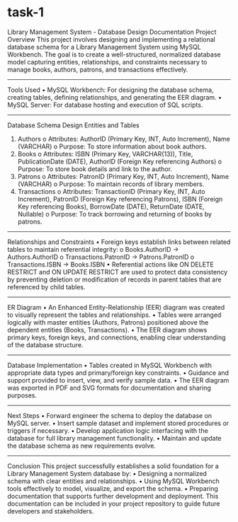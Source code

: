 # task-1
Library Management System - Database Design Documentation
Project Overview
This project involves designing and implementing a relational database schema for a Library Management System using MySQL Workbench. The goal is to create a well-structured, normalized database model capturing entities, relationships, and constraints necessary to manage books, authors, patrons, and transactions effectively.
________________________________________
Tools Used
•	MySQL Workbench: For designing the database schema, creating tables, defining relationships, and generating the EER diagram.
•	MySQL Server: For database hosting and execution of SQL scripts.
________________________________________
Database Schema Design
Entities and Tables
1.	Authors
o	Attributes: AuthorID (Primary Key, INT, Auto Increment), Name (VARCHAR)
o	Purpose: To store information about book authors.
2.	Books
o	Attributes: ISBN (Primary Key, VARCHAR(13)), Title, PublicationDate (DATE), AuthorID (Foreign Key referencing Authors)
o	Purpose: To store book details and link to the author.
3.	Patrons
o	Attributes: PatronID (Primary Key, INT, Auto Increment), Name (VARCHAR)
o	Purpose: To maintain records of library members.
4.	Transactions
o	Attributes: TransactionID (Primary Key, INT, Auto Increment), PatronID (Foreign Key referencing Patrons), ISBN (Foreign Key referencing Books), BorrowDate (DATE), ReturnDate (DATE, Nullable)
o	Purpose: To track borrowing and returning of books by patrons.
________________________________________
Relationships and Constraints
•	Foreign keys establish links between related tables to maintain referential integrity:
o	Books.AuthorID → Authors.AuthorID
o	Transactions.PatronID → Patrons.PatronID
o	Transactions.ISBN → Books.ISBN
•	Referential actions like ON DELETE RESTRICT and ON UPDATE RESTRICT are used to protect data consistency by preventing deletion or modification of records in parent tables that are referenced by child tables.
________________________________________
ER Diagram
•	An Enhanced Entity-Relationship (EER) diagram was created to visually represent the tables and relationships.
•	Tables were arranged logically with master entities (Authors, Patrons) positioned above the dependent entities (Books, Transactions).
•	The EER diagram shows primary keys, foreign keys, and connections, enabling clear understanding of the database structure.
________________________________________
Database Implementation
•	Tables created in MySQL Workbench with appropriate data types and primary/foreign key constraints.
•	Guidance and support provided to insert, view, and verify sample data.
•	The EER diagram was exported in PDF and SVG formats for documentation and sharing purposes.
________________________________________
Next Steps
•	Forward engineer the schema to deploy the database on MySQL server.
•	Insert sample dataset and implement stored procedures or triggers if necessary.
•	Develop application logic interfacing with the database for full library management functionality.
•	Maintain and update the database schema as new requirements evolve.
________________________________________
Conclusion
This project successfully establishes a solid foundation for a Library Management System database by:
•	Designing a normalized schema with clear entities and relationships.
•	Using MySQL Workbench tools effectively to model, visualize, and export the schema.
•	Preparing documentation that supports further development and deployment.
This documentation can be included in your project repository to guide future developers and stakeholders.

